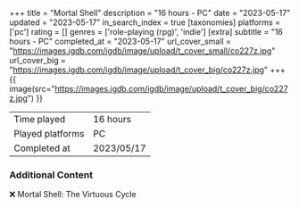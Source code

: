 +++
title = "Mortal Shell"
description = "16 hours - PC"
date = "2023-05-17"
updated = "2023-05-17"
in_search_index = true
[taxonomies]
platforms = ['pc']
rating = []
genres = ['role-playing (rpg)', 'indie']
[extra]
subtitle = "16 hours - PC"
completed_at = "2023-05-17"
url_cover_small = "https://images.igdb.com/igdb/image/upload/t_cover_small/co227z.jpg"
url_cover_big = "https://images.igdb.com/igdb/image/upload/t_cover_big/co227z.jpg"
+++
{{ image(src="https://images.igdb.com/igdb/image/upload/t_cover_big/co227z.jpg") }}

|              |            |
| ------------ | ---------- |
| Time played  | 16 hours |
| Played platforms    | PC |
| Completed at | 2023/05/17 |



### Additional Content


❌ Mortal Shell: The Virtuous Cycle

